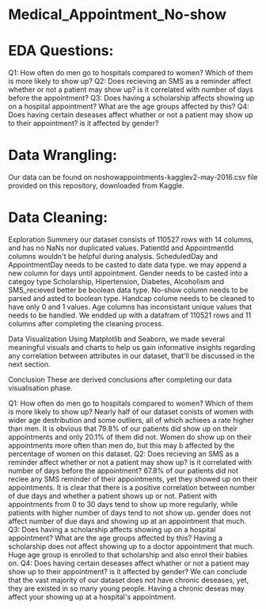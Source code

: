 # Medical_Appointment_No-show

# EDA Questions:
Q1: How often do men go to hospitals compared to women? Which of them is more likely to show up?
Q2: Does recieving an SMS as a reminder affect whether or not a patient may show up? is it correlated with number of days before the appointment?
Q3: Does having a scholarship affects showing up on a hospital appointment? What are the age groups affected by this?
Q4: Does having certain deseases affect whather or not a patient may show up to their appointment? is it affected by gender?

# Data Wrangling:
Our data can be found on noshowappointments-kagglev2-may-2016.csv file provided on this repository, downloaded from Kaggle.

# Data Cleaning:
Exploration Summery
our dataset consists of 110527 rows with 14 columns, and has no NaNs nor duplicated values.
PatientId and AppointmentId columns wouldn't be helpful during analysis.
ScheduledDay and AppointmentDay needs to be casted to date data type.
we may append a new column for days until appointment.
Gender needs to be casted into a categoy type
Scholarship, Hipertension, Diabetes, Alcoholism and SMS_recieved better be boolean data type.
No-show column needs to be parsed and asted to boolean type.
Handcap colume needs to be cleaned to have only 0 and 1 values.
Age columns has inconsistant unique values that needs to be handled.
We endded up with a datafram of 110521 rows and 11 columns after completing the cleaning process.

Data Visualization
Using Matplotlib and Seaborn, we made several meaningful visuals and charts to help us gain informative insights regarding any correlation between attributes in our dataset, that'll be discussed in the next section.

Conclusion
These are derived conclusions after completing our data visualisation phase.

Q1: How often do men go to hospitals compared to women? Which of them is more likely to show up?
Nearly half of our dataset conists of women with wider age destribution and some outliers, all of which achiees a rate higher than men.
It is obvious that 79.8% of our patients did show up on their appointments and only 20.1% of them did not.
Women do show up on their appointments more often than men do, but this may b affected by the percentage of women on this dataset.
Q2: Does recieving an SMS as a reminder affect whether or not a patient may show up? is it correlated with number of days before the appointment?
67.8% of our patients did not reciee any SMS reminder of their appointments, yet they showed up on their appointments.
It is clear that there is a positive correlation between number of due days and whether a patient shows up or not.
Patient with appointments from 0 to 30 days tend to show up more regularly, while patients with higher number of days tend to not show up.
gender does not affect number of due days and showing up at an appointment that much.
Q3: Does having a scholarship affects showing up on a hospital appointment? What are the age groups affected by this?
Having a scholarship does not affect showing up to a doctor appointment that much.
Huge age group is enrolled to that scholarship and also enrol their babies on.
Q4: Does having certain deseases affect whather or not a patient may show up to their appointment? is it affected by gender?
We can conclude that the vast majority of our dataset does not have chronic deseases, yet, they are existed in so many young people.
Having a chronic deseas may affect your showing up at a hospital's appointment.
